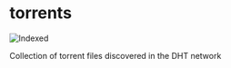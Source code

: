 torrents 
========
![Indexed](https://img.shields.io/badge/indexed-71297-blue)

Collection of torrent files discovered in the DHT network
